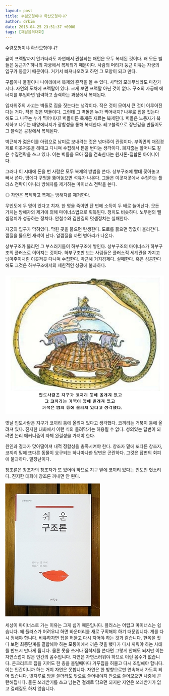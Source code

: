 ```yaml
---
layout: post
title: 수렴모형이냐 확산모형이냐?
author: drkim
date: 2015-04-25 23:51:37 +0900
tags: [깨달음의대화]
---
```





  수렴모형이냐 확산모형이냐? 


  



  굳이 프랙탈까지 안가더라도 자연에서 관찰되는 패턴은 모두 복제된 것이다. 왜 모든 별들은 둥근가? 하나의 자궁에서 복제되기 때문이다. 사람의 머리가 둥근 이유는 자궁의 입구가 둥글기 때문이다. 거기서 빠져나오려고 하면 그 모양이 되고 만다.


  



  구름이나 물결이나 나이테에서 복제의 흔적을 볼 수 있다. 사막의 모래무늬라도 마찬가지다. 자연의 도처에 프랙탈이 있다. 크게 보면 프랙탈 아닌 것이 없다. 구조의 자궁에 에너지를 투입하면 입력하고 출력하는 과정에서 복제된다.


  



  입자위주의 사고는 벽돌로 집을 짓는다는 생각이다. 작은 것이 모여서 큰 것이 이루어진다는 거다. 작은 것은 벽돌이다. 그런데 그 벽돌은 누가 찍어내지? 나무로 집을 짓는다 해도 그 나무는 누가 찍어내지? 벽돌이든 목재든 재료는 복제된다. 벽돌은 노동자가 복제하고 나무는 태양에너지가 광합성을 통해 복제한다. 레고블럭으로 장난감을 만들어도 그 블럭은 공장에서 복제된다.


  



  박근혜가 젊은이를 아랍으로 남미로 보내려는 것은 넝마주이 관점이다. 부족민의 채집경제로 이곳저곳을 헤매고 다니며 수집해서 돈을 번다는 생각이다. 폐지줍는 할머니도 같은 수집전략을 쓰고 있다. 이는 벽돌을 모아 집을 건축한다는 원자론-집합론 아이디어다.


  



  그러나 이 시대에 돈을 번 사람은 모두 복제의 방법을 쓴다. 상부구조에 빨대 꽂아놓고 빼서 쓴다. 땅에다 구멍을 뚫어놓으면 석유가 나온다. 그들은 이곳저곳에서 수집하는 플러스 전략이 아니라 방해자를 제거하는 마이너스 전략을 쓴다.


  



  ◎ 자연은 복제하고 복제는 방해자를 제거한다.


  



  무인도에 두 명이 있다고 치자. 한 명을 죽이면 단 번에 소득이 두 배로 늘어난다. 모든 가치는 방해자의 제거에 의해 마이너스법으로 획득된다. 정치도 비슷하다. 노무현의 뺄셈정치가 성공하는 정치다. 안철수와 김한길의 덧셈정치는 실패한다.


  



  자궁의 입구가 막혀있다. 막힌 곳을 뚫으면 탄생한다. 도로를 뚫으면 땅값이 올라간다. 껍질을 뚫으면 새싹이 난다. 알껍질을 까면 병아리가 나온다.



  


  상부구조가 뚫리면 그 부스러기들이 하부구조에 쌓인다. 상부구조의 마이너스가 하부구조의 플러스로 이어지는 것이다. 하부구조만 보는 사람들은 플러스적 세계관을 가지고 넝마주이처럼 이곳저곳 다니며 수집한다. 박근혜 거지경제다. 실패한다. 혹은 성공한다 해도 그것은 하부구조에서의 제한적인 성공에 불과하다.


  



  ###



  ![](/files/attach/images/198/480/584/47.JPG)

  



  옛날 인도사람은 지구가 코끼리 등에 올려져 있다고 생각했다. 코끼리는 거북이 등에 올려져 있다. 진지한 대화에서 이런 식의 돌려막기는 허용될 수 없다. 성의있는 답변이 되려면 논리 메커니즘이 자체 완결성을 가져야 한다.



  


  원인과 결과가 맞아떨어져 내적 정합성을 충족시켜야 한다. 창조자 밑에 또다른 창조자, 코끼리 밑에 또다른 동물이 요구되는 하나마나한 답변은 곤란하다. 그것은 답변의 회피에 불과하다. 말장난이다.



  


  창조론은 창조자의 창조자가 또 있어야 하므로 지구 밑에 코끼리 있다는 인도인 헛소리다. 진지한 대화에 창조론 꺼내면 안 된다.



  


  


  ![](/files/attach/images/198/480/584/DSC01488.JPG)


  

세상이 마이너스로 가는 이유는 그게 쉽기 때문입니다. 플러스는 어렵고 마이너스는 쉽습니다. 왜 플러스가 어려우냐 하면 바운더리를 새로 구획해야 하기 때문입니다. 계를 다시 정해야 합니다. 비유하자면 집을 허물고 다시 지어야 하는 것과 같습니다. 한옥을 짓다 보면 최종단계를 결합해야 하는 모퉁이에서 끼운 것을 뺐다가 다시 끼워야 하는 사태를 반드시 만나게 됩니다. 물론 못을 쓰거나 접착제를 쓴다면 그렇게 안해도 되지만 이는 자연스럽지 않은 인간의 꼼수입니다. 자연은 자연스러워야 하므로 이런 꼼수가 없습니다. 콘크리트로 집을 지어도 한 층을 올릴때마다 거푸집을 허물고 다시 조립해야 합니다. 이는 인간이니까 하는 거지 자연은 못합니다. 자연은 한 방향으로만 연속해서 가도록 되어 있습니다. 빗자루로 방을 쓸더라도 밖으로 쓸어내야지 안으로 쓸어모으면 나중에 곤란해집니다. 물론 쓰레받기를 쓰고 남는건 걸레로 닦으면 되지만 자연은 쓰레받기가 없고 걸레질도 하지 않습니다.